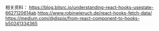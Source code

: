 相关资料：
https://blog.bitsrc.io/understanding-react-hooks-usestate-6627120614ab
https://www.robinwieruch.de/react-hooks-fetch-data/
https://medium.com/@dispix/from-react-component-to-hooks-b50241334365